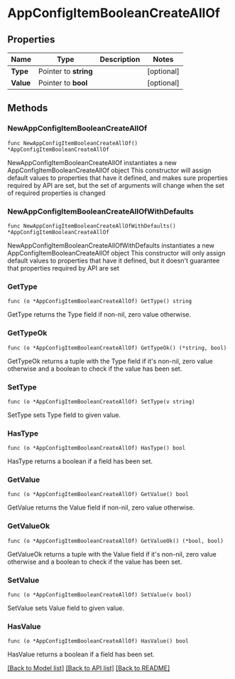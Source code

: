 # AppConfigItemBooleanCreateAllOf

## Properties

Name | Type | Description | Notes
------------ | ------------- | ------------- | -------------
**Type** | Pointer to **string** |  | [optional] 
**Value** | Pointer to **bool** |  | [optional] 

## Methods

### NewAppConfigItemBooleanCreateAllOf

`func NewAppConfigItemBooleanCreateAllOf() *AppConfigItemBooleanCreateAllOf`

NewAppConfigItemBooleanCreateAllOf instantiates a new AppConfigItemBooleanCreateAllOf object
This constructor will assign default values to properties that have it defined,
and makes sure properties required by API are set, but the set of arguments
will change when the set of required properties is changed

### NewAppConfigItemBooleanCreateAllOfWithDefaults

`func NewAppConfigItemBooleanCreateAllOfWithDefaults() *AppConfigItemBooleanCreateAllOf`

NewAppConfigItemBooleanCreateAllOfWithDefaults instantiates a new AppConfigItemBooleanCreateAllOf object
This constructor will only assign default values to properties that have it defined,
but it doesn't guarantee that properties required by API are set

### GetType

`func (o *AppConfigItemBooleanCreateAllOf) GetType() string`

GetType returns the Type field if non-nil, zero value otherwise.

### GetTypeOk

`func (o *AppConfigItemBooleanCreateAllOf) GetTypeOk() (*string, bool)`

GetTypeOk returns a tuple with the Type field if it's non-nil, zero value otherwise
and a boolean to check if the value has been set.

### SetType

`func (o *AppConfigItemBooleanCreateAllOf) SetType(v string)`

SetType sets Type field to given value.

### HasType

`func (o *AppConfigItemBooleanCreateAllOf) HasType() bool`

HasType returns a boolean if a field has been set.

### GetValue

`func (o *AppConfigItemBooleanCreateAllOf) GetValue() bool`

GetValue returns the Value field if non-nil, zero value otherwise.

### GetValueOk

`func (o *AppConfigItemBooleanCreateAllOf) GetValueOk() (*bool, bool)`

GetValueOk returns a tuple with the Value field if it's non-nil, zero value otherwise
and a boolean to check if the value has been set.

### SetValue

`func (o *AppConfigItemBooleanCreateAllOf) SetValue(v bool)`

SetValue sets Value field to given value.

### HasValue

`func (o *AppConfigItemBooleanCreateAllOf) HasValue() bool`

HasValue returns a boolean if a field has been set.


[[Back to Model list]](../README.md#documentation-for-models) [[Back to API list]](../README.md#documentation-for-api-endpoints) [[Back to README]](../README.md)


